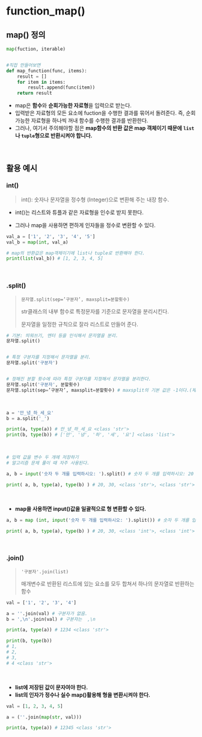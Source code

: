 # function_map()

## map() 정의

```python
map(fuction, iterable)


#직접 만들어보면
def map_function(func, items):
    result = []
    for item in items:
        result.append(func(item))
    return result
```

- map은 **함수**와 **순회가능한 자료형**을 입력으로 받는다.
- 입력받은 자료형의 모든 요소에 fuction을 수행한 결과를 묶어서 돌려준다.
  즉, 순회가능한 자료형을 하나씩 꺼내 함수를 수행한 결과를 반환한다. 
- 그러나, 여기서 주의해야할 점은 **map함수의 반환 값은  map 객체이기 때문에** **`list`나 `tuple`형으로 반환시켜야 합니다.**

<br>

## 활용 예시 

### int()

> int(): 숫자나 문자열을 정수형 (Integer)으로 변환해 주는 내장 함수. 
>

- int()는 리스트와 튜플과 같은 자료형을 인수로 받지 못한다. 

- 그러나 map을 사용하면 편하게 인자들을 정수로 변환할 수 있다. 

```python
val_a = ['1', '2', '3', '4', '5']
val_b = map(int, val_a)

# map의 반환값은 map객체이기에 list나 tuple로 반환해야 한다. 
print(list(val_b)) # [1, 2, 3, 4, 5] 
```

<br>

### .split()

> `문자열.split(sep=’구분자’, maxsplit=분할횟수)` 
>
> str클래스의 내부 함수로 특정문자를 기준으로 문자열을 분리시킨다. 
>
> 문자열을 일정한 규칙으로 잘라 리스트로 만들어 준다. 

```python
# 기본: 띄워쓰기, 엔터 등을 인식해서 문자열을 분리.
문자열.split()


# 특정 구분자를 지정해서 문자열을 분리.
문자열.split('구분자')


# 정해진 분할 횟수에 따라 특정 구분자를 지정해서 문자열을 분리한다.
문자열.split('구분자', 분할횟수)
문자열.split(sep=’구분자’, maxsplit=분할횟수) # maxsplit의 기본 값은 -1이다.(제한없이 자른다)
```

<br>

```python
a = '안_녕_하_세_요'
b = a.split('_')

print(a, type(a)) # 안_녕_하_세_요 <class 'str'>
print(b, type(b)) # ['안', '녕', '하', '세', '요'] <class 'list'>
```

<br>

```python
# 입력 값을 변수 두 개에 저장하기
# 알고리즘 문제 풀이 때 자주 사용된다.

a, b = input('숫자 두 개를 입력하시오: ').split() # 숫자 두 개를 입력하시오: 20 30

print( a, b, type(a), type(b) ) # 20, 30, <class 'str'>, <class 'str'> 
```

<br>

- **map을 사용하면 input()값을 일괄적으로 형 변환할 수 있다.** 

```python
a, b = map (int, input('숫자 두 개를 입력하시오: ').split()) # 숫자 두 개를 입력하시오: 20 30

print( a, b, type(a), type(b) ) # 20, 30, <class 'int'>, <class 'int'>
```

<br>

### .join()

> `'구분자'.join(list)`
>
> 매개변수로 반환된 리스트에 있는 요소를 모두 합쳐서 하나의 문자열로 반환하는 함수

```python
val = ['1', '2', '3', '4']

a = ''.join(val) # 구분자가 없음.
b = ',\n'.join(val) # 구분자는  ,\n

print(a, type(a)) # 1234 <class 'str'>

print(b, type(b)) 
# 1,
# 2,
# 3,
# 4 <class 'str'>
```

<br>

- **list에 저장된 값이 문자여야 한다.**
- **list의 인자가 정수나 실수 map()활용해 형을 변환시켜야 한다.** 

 ```python
 val = [1, 2, 3, 4, 5]
 
 a = (''.join(map(str, val)))
 
 print(a, type(a)) # 12345 <class 'str'>
 ```

<br>

<br>
